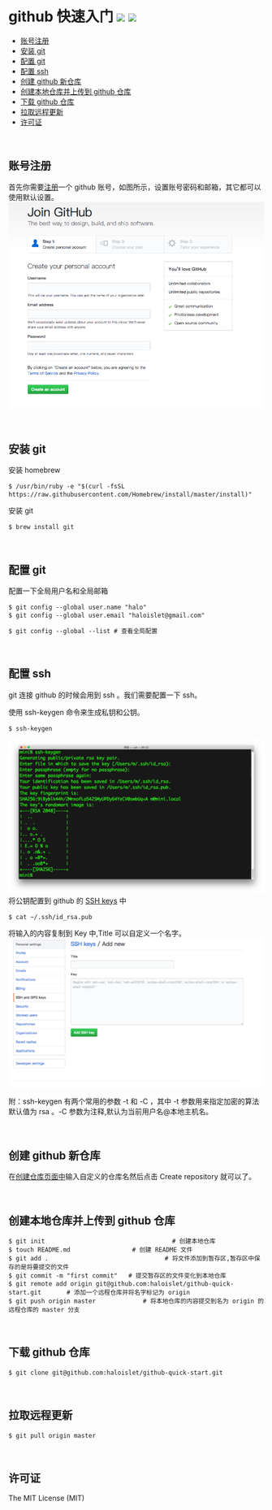 github 快速入门 ![](https://img.shields.io/npm/l/whistle.svg?style=flat-square)  ![](https://img.shields.io/badge/platform-Mac-lightgrey.svg)
===

<!-- TOC -->

- [账号注册](#账号注册)
- [安装 git](#安装-git)
- [配置 git](#配置-git)
- [配置 ssh](#配置-ssh)
- [创建 github 新仓库](#创建-github-新仓库)
- [创建本地仓库并上传到 github 仓库](#创建本地仓库并上传到-github-仓库)
- [下载 github 仓库](#下载-github-仓库)
- [拉取远程更新](#拉取远程更新)
- [许可证](#许可证)

<!-- /TOC -->

<br>

## 账号注册
首先你需要[注册](https://github.com/join)一个 github 账号，如图所示，设置账号密码和邮箱，其它都可以使用默认设置。
![注册](./imgs/register.png)

<br>

## 安装 git 

安装 homebrew 
```
$ /usr/bin/ruby -e "$(curl -fsSL https://raw.githubusercontent.com/Homebrew/install/master/install)"
```
安装 git
```
$ brew install git
```

<br>

## 配置 git
配置一下全局用户名和全局邮箱
```
$ git config --global user.name "halo"  
$ git config --global user.email "haloislet@gmail.com"
```
```
$ git config --global --list # 查看全局配置
```
<br>

## 配置 ssh
git 连接 github 的时候会用到 ssh 。我们需要配置一下 ssh。

使用 ssh-keygen 命令来生成私钥和公钥。
```
$ ssh-keygen
```
![keygen](./imgs/keygen.png)
将公钥配置到 github 的 [SSH keys](https://github.com/settings/ssh/new) 中

```
$ cat ~/.ssh/id_rsa.pub 
```
将输入的内容复制到 Key 中,Title 可以自定义一个名字。
![addsshkey](./imgs/addsshkey.png)

附：ssh-keygen 有两个常用的参数 -t 和 -C ，其中 -t 参数用来指定加密的算法默认值为 rsa 。-C 参数为注释,默认为当前用户名@本地主机名。

<br>

## 创建 github 新仓库
在[创建仓库页面中](https://github.com/new)输入自定义的仓库名然后点击 Create repository 就可以了。

<br>

## 创建本地仓库并上传到 github 仓库
```
$ git init                                   # 创建本地仓库
$ touch README.md                 # 创建 README 文件
$ git add .                                # 将文件添加到暂存区,暂存区中保存的是将要提交的文件
$ git commit -m "first commit"   # 提交暂存区的文件变化到本地仓库
$ git remote add origin git@github.com:haloislet/github-quick-start.git       # 添加一个远程仓库并将名字标记为 origin
$ git push origin master             # 将本地仓库的内容提交到名为 origin 的远程仓库的 master 分支
```

<br>

## 下载 github 仓库
```
$ git clone git@github.com:haloislet/github-quick-start.git
```

<br>

## 拉取远程更新
```
$ git pull origin master
```

<br>

## 许可证

The MIT License (MIT)
